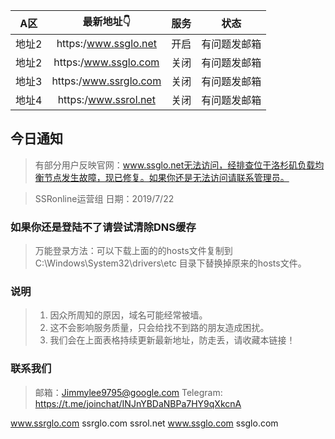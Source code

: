 | A区 | 最新地址👇 | 服务 | 状态 |
| :----: | :----: | :----: | :----: |
| 地址2 | https:/www.ssglo.net| 开启| 有问题发邮箱 | 
| 地址2 | https:/www.ssglo.com| 关闭| 有问题发邮箱 | 
| 地址3 | https:/www.ssrglo.com| 关闭| 有问题发邮箱 | 
| 地址4 | https:/www.ssrol.net| 关闭| 有问题发邮箱 | 

## 今日通知
> 有部分用户反映官网：www.ssglo.net无法访问，经排查位于洛杉矶负载均衡节点发生故障，现已修复。如果你还是无法访问请联系管理员。

> SSRonline运营组
> 日期：2019/7/22

### 如果你还是登陆不了请尝试清除DNS缓存

> 万能登录方法：可以下载上面的的hosts文件复制到C:\Windows\System32\drivers\etc 目录下替换掉原来的hosts文件。

### 说明

> 1. 因众所周知的原因，域名可能经常被墙。
> 2. 这不会影响服务质量，只会给找不到路的朋友造成困扰。
> 3. 我们会在上面表格持续更新最新地址，防走丢，请收藏本链接！

### 联系我们

> 邮箱：Jimmylee9795@google.com
> Telegram: https://t.me/joinchat/INJnYBDaNBPa7HY9qXkcnA

www.ssrglo.com
ssrglo.com
ssrol.net
www.ssglo.com
ssglo.com